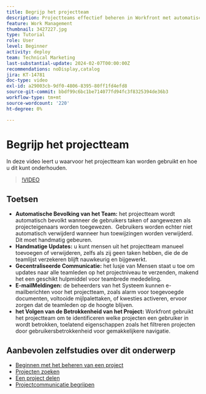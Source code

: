 ```yaml
---
title: Begrijp het projectteam
description: Projectteams effectief beheren in Workfront met automatische teampopulatie, handmatige updates, gecentraliseerde communicatie, e-mailmeldingen en het bijhouden van projectbetrokkenheid voor gestroomlijnde samenwerking.
feature: Work Management
thumbnail: 3427227.jpg
type: Tutorial
role: User
level: Beginner
activity: deploy
team: Technical Marketing
last-substantial-update: 2024-02-07T00:00:00Z
recommendations: noDisplay,catalog
jira: KT-14781
doc-type: video
exl-id: a29003cb-9df0-4806-8395-80ff1fd4efd8
source-git-commit: bbdf99c6bc1be714077fd94fc3f8325394de36b3
workflow-type: tm+mt
source-wordcount: '220'
ht-degree: 0%

---
```


# Begrijp het projectteam

In deze video leert u waarvoor het projectteam kan worden gebruikt en hoe u dit kunt onderhouden.

>[!VIDEO](https://video.tv.adobe.com/v/3444595/?quality=12&learn=on&enablevpops=1&captions=dut)

## Toetsen

* **Automatische Bevolking van het Team:** het projectteam wordt automatisch bevolkt wanneer de gebruikers taken of aangewezen als projecteigenaars worden toegewezen. &#x200B; Gebruikers worden echter niet automatisch verwijderd wanneer hun toewijzingen worden verwijderd. Dit moet handmatig gebeuren. &#x200B;
* **Handmatige Updates:** u kunt mensen uit het projectteam manueel toevoegen of verwijderen, zelfs als zij geen taken hebben, die de de teamlijst verzekeren blijft nauwkeurig en bijgewerkt. &#x200B;
* **Gecentraliseerde Communicatie:** het lusje van Mensen staat u toe om updates naar alle teamleden op het projectniveau te verzenden, makend het een geschikt hulpmiddel voor teambrede mededeling. &#x200B;
* **E-mailMeldingen:** de beheerders van het Systeem kunnen e-mailberichten voor het projectteam, zoals alarm voor toegevoegde documenten, voltooide mijlpalettaken, of kwesties activeren, ervoor zorgen dat de teamleden op de hoogte blijven. &#x200B;
* **het Volgen van de Betrokkenheid van het Project:** Workfront gebruikt het projectteam om te identificeren welke projecten een gebruiker in wordt betrokken, toelatend eigenschappen zoals het filtreren projecten door gebruikersbetrokkenheid voor gemakkelijkere navigatie. &#x200B;

## Aanbevolen zelfstudies over dit onderwerp

* [Beginnen met het beheren van een project](/help/manage-work/projects/getting-started-manage-a-project.md)
* [Projecten zoeken](/help/manage-work/projects/find-projects.md)
* [Een project delen](/help/manage-work/projects/share-a-project.md)
* [Projectcommunicatie begrijpen](/help/manage-work/projects/understand-project-communication.md)
